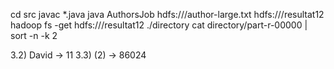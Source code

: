 cd src
javac *.java
java AuthorsJob hdfs:///author-large.txt hdfs:///resultat12
hadoop fs -get hdfs:///resultat12 ./directory
cat directory/part-r-00000 | sort -n -k 2

3.2) David -> 11 
3.3) (2) -> 86024
